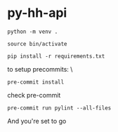 # py-hh-api

```python -m venv .```

```source bin/activate```

```pip install -r requirements.txt```

to setup precommits: \
```
pre-commit install
```

check pre-commit
```
pre-commit run pylint --all-files
```


And you're set to go
